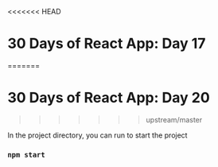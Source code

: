 <<<<<<< HEAD
# 30 Days of React App: Day 17
=======
# 30 Days of React App: Day 20
>>>>>>> upstream/master

In the project directory, you can run to start the project

### `npm start`
